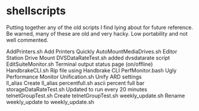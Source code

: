 shellscripts
===========

Putting together any of the old scripts I find lying about for future reference. Be warned, many of these are old and very hacky. Low portability and not well commented. 

AddPrinters.sh            Add Printers Quickly
AutoMountMediaDrives.sh   Editor Station Drive Mount
DVSDataRateTest.sh        added dvsdatarate script
EditSuiteMonitor.sh       Terminal output status page (on/offline)
HandbrakeCLI.sh           Rip file using Handbrake CLI
PerfMonitor.bash          Ugly Performance Monitor
Unification.sh            Unify ARD settings      
ll_alias                  Create ll_alias 
percentfull.sh            ascii percent full bar
storageDataRateTest.sh    Updated to run every 20 minutes
telnetGroupTest.sh        Create telnetGroupTest.sh
weekly_update.sh          Rename weekly_update to weekly_update.sh  
